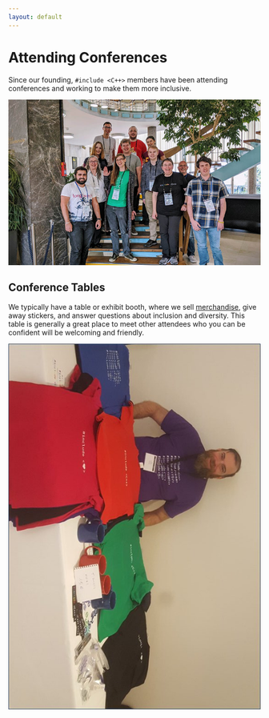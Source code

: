 ```yaml
---
layout: default
---
```


# Attending Conferences

Since our founding, `#include <C++>` members have been attending conferences and working to make them more inclusive.

![#include members at CPPP 2019](/images/CPPP2019.jpg)

## Conference Tables

We typically have a table or exhibit booth, where we sell <a class="page-link" href="/shop/">merchandise</a>, give away stickers, and answer questions about inclusion and diversity. This table is generally a great place to meet other attendees who you can be confident will be welcoming and friendly.

![Table at Meeting C++ 2018](/images/ShirtsAtMeetingCPP2018.jpg)